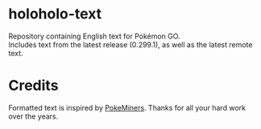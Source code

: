 # holoholo-text
Repository containing English text for Pokémon GO.  
Includes text from the latest release (0.299.1), as well as the latest remote text.

# Credits
Formatted text is inspired by [PokeMiners](https://github.com/PokeMiners). Thanks for all your hard work over the years.
